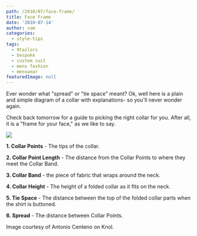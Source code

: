 ```yaml
---
path: /2010/07/face-frame/
title: Face Frame
date: '2010-07-14'
author: sam
categories:
  - style-tips
tags:
  - 9tailors
  - bespoke
  - custom suit
  - mens fashion
  - menswear
featuredImage: null
---
```

Ever wonder what "spread" or "tie space" meant? Ok, well here is a plain and simple diagram of a collar with explanations- so you'll never wonder again. 

Check back tomorrow for a guide to picking the right collar for you. After all, it is a "frame for your face," as we like to say.

[![](http://knol.google.com/k/-/-/27cl1pj4s2ovi/lvls02/labled-collar.jpg)](http://knol.google.com/k/-/-/27cl1pj4s2ovi/lvls02/labled-collar.jpg)

**1\. Collar Points** \- The tips of the collar.

**2\. Collar Point Length** - The distance from the Collar Points to where they meet the Collar Band.

**3\. Collar Band** - the piece of fabric that wraps around the neck.

**4\. Collar Height** - The height of a folded collar as it fits on the neck.

**5\. Tie Space** - The distance between the top of the folded collar parts when the shirt is buttoned.

**6\. Spread** - The distance between Collar Points. 

Image courtesy of Antonio Centeno on Knol.